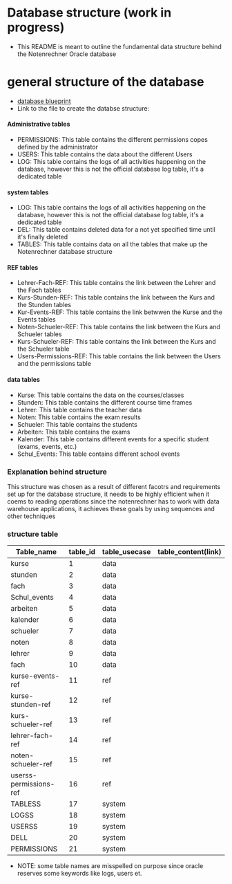 # Database structure (work in progress)
- This README is meant to outline the fundamental  data structure behind the Notenrechner Oracle database

# general structure of the database
- [database blueprint](./linked_resources/tables/blueprint.drawio)
- Link to the file to create the databse structure: 

#### Administrative tables
- PERMISSIONS: This table contains the different permissions copes defined by the administrator
- USERS: This table contains the data about the different Users
- LOG: This table contains the logs of all activities happening on the database, however this is not the official database log table, it's a dedicated table

#### system tables
- LOG: This table contains the logs of all activities happening on the database, however this is not the official database log table, it's a dedicated table
- DEL: This table contains deleted data for a not yet specified time until it's finally deleted
- TABLES: This table contains data on all the tables that make up the Notenrechner database structure

#### REF tables
- Lehrer-Fach-REF: This table contains the link between the Lehrer and the Fach tables
- Kurs-Stunden-REF: This table contains the link between the Kurs and the Stunden tables
- Kur-Events-REF: This table contains the link betwwen the Kurse and the Events tables
- Noten-Schueler-REF: This table contains the link between the Kurs and Schueler tables
- Kurs-Schueler-REF: This table contains the link between the Kurs and the Schueler table
- Users-Permissions-REF: This table contains the link between the Users and the permissions table

#### data tables
- Kurse: This table contains the data on the courses/classes
- Stunden: This table contains the different course time frames
- Lehrer: This table contains the teacher data
- Noten: This table contains the exam results
- Schueler: This table contains the students
- Arbeiten: This table contains the exams
- Kalender: This table contains different events for a specific student (exams, events, etc.)
- Schul_Events: This table contains different school events

### Explanation behind structure
This structure was chosen as a result of different facotrs and requirements set up for the database structure, it needs to be highly efficient when it coems to reading operations since the notenrechner has to work with data warehouse applications, it achieves these goals by using sequences and other techniques


### structure table

| Table_name             | table_id | table_usecase | table_content(link) |
|------------------------|----------|---------------|---------------------|
| kurse                  | 1        | data          |                     |
| stunden                | 2        | data          |                     |
| fach                   | 3        | data          |                     |
| Schul_events           | 4        | data          |                     |
| arbeiten               | 5        | data          |                     |
| kalender               | 6        | data          |                     |
| schueler               | 7        | data          |                     |
| noten                  | 8        | data          |                     |
| lehrer                 | 9        | data          |                     |
| fach                   | 10       | data          |                     |
| kurse-events-ref       | 11       | ref           |                     |
| kurse-stunden-ref      | 12       | ref           |                     |
| kurs-schueler-ref      | 13       | ref           |                     |
| lehrer-fach-ref        | 14       | ref           |                     |
| noten-schueler-ref     | 15       | ref           |                     |
| userss-permissions-ref | 16       | ref           |                     |
| TABLESS                | 17       | system        |                     |
| LOGSS                  | 18       | system        |                     |
| USERSS                 | 19       | system        |                     |
| DELL                   | 20       | system        |                     |
| PERMISSIONS            | 21       | system        |                     |

- NOTE: some table names are misspelled on purpose since oracle reserves some keywords like logs, users et.